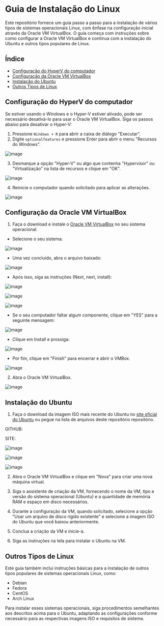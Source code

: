 # Guia de Instalação do Linux

Este repositório fornece um guia passo a passo para a instalação de vários tipos de sistemas operacionais Linux, com ênfase na configuração inicial através da Oracle VM VirtualBox. O guia começa com instruções sobre como configurar a Oracle VM VirtualBox e continua com a instalação do Ubuntu e outros tipos populares de Linux.

## Índice

- [Configuração do HyperV do computador](#hyperv)
- [Configuração da Oracle VM VirtualBox](#VirtualBox)
- [Instalação do Ubuntu](#instalação-do-ubuntu)
- [Outros Tipos de Linux](#outros-tipos-de-linux)

<p id="hyperv"><h2>Configuração do HyperV do computador</h2></p>

Se estiver usando o Windows e o Hyper-V estiver ativado, pode ser necessário desativá-lo para usar o Oracle VM VirtualBox. Siga os passos abaixo para desativar o Hyper-V:

1. Pressione `Windows + R` para abrir a caixa de diálogo "Executar".
2. Digite `optionalfeatures` e pressione Enter para abrir o menu "Recursos do Windows".

  ![image](https://github.com/martinsRossi/instalacao_linux/assets/101609697/6834afc0-29b9-44c8-9cf5-799367fb4873)

3. Desmarque a opção "Hyper-V" ou algo que contenha "Hypervisor" ou "Virtualização" na lista de recursos e clique em "OK".

![image](https://github.com/martinsRossi/instalacao_linux/assets/101609697/b8aaf6c6-ac7a-430c-8b2c-6338747d942b)

   
4. Reinicie o computador quando solicitado para aplicar as alterações.

![image](https://github.com/martinsRossi/instalacao_linux/assets/101609697/2c03a81b-85aa-427f-af38-aae616488b92)

<p id="VirtualBox"><h2>Configuração da Oracle VM VirtualBox</h2></p>

1. Faça o download e instale o [Oracle VM VirtualBox](https://www.virtualbox.org/wiki/Downloads) no seu sistema operacional.
  - Selecione o seu sistema:

![image](https://github.com/martinsRossi/instalacao_linux/assets/101609697/8f1171a5-0ece-43e1-9e75-5ec7d7000919)

  - Uma vez concluido, abra o arquivo baixado:

![image](https://github.com/martinsRossi/instalacao_linux/assets/101609697/4b25f4ac-48a3-4a4a-9cc3-71409e63597b)
  - Após isso, siga as instruções (Next, next, install):

![image](https://github.com/martinsRossi/instalacao_linux/assets/101609697/abf495c4-de69-490e-90e4-83fdda8831c0)

![image](https://github.com/martinsRossi/instalacao_linux/assets/101609697/3f9b0095-2b83-455e-a769-bf5e936ed3d1)

![image](https://github.com/martinsRossi/instalacao_linux/assets/101609697/cc742e62-ee79-42a4-aa9c-488034e8bf8b)

  - Se o seu computador faltar algum componente, clique em "YES" para a seguinte mensagem:

![image](https://github.com/martinsRossi/instalacao_linux/assets/101609697/49212e37-60f4-4713-8ddc-494cd8976f71)

  - Clique em Install e prossiga:

![image](https://github.com/martinsRossi/instalacao_linux/assets/101609697/c37631e5-4330-477f-abde-27bc7a377888)

  - Por fim, clique em "Finish" para encerrar e abrir o VMBox.

![image](https://github.com/martinsRossi/instalacao_linux/assets/101609697/ac5a8709-3fc2-452d-a69e-3773cfa21e91)

 
2. Abra o Oracle VM VirtualBox.

![image](https://github.com/martinsRossi/instalacao_linux/assets/101609697/104b2d99-2da0-4473-a660-8309027f4176)



<p id="instalação-do-ubuntu"><h2>Instalação do Ubuntu</h2></p>

1. Faça o download da imagem ISO mais recente do Ubuntu no [site oficial do Ubuntu](https://ubuntu.com/download) ou pegue na lista de arquivos deste repositório repositório.

GITHUB:


SITE:

![image](https://github.com/martinsRossi/instalacao_linux/assets/101609697/b8ece202-7c67-4e65-9385-2f0dbb09b1f5)

![image](https://github.com/martinsRossi/instalacao_linux/assets/101609697/08f60c79-d0f7-4b18-abe4-37524956942c)

![image](https://github.com/martinsRossi/instalacao_linux/assets/101609697/fc2bd389-a12d-4cbd-bac0-ee3031c86c4d)





2. Abra o Oracle VM VirtualBox e clique em "Nova" para criar uma nova máquina virtual.


  
3. Siga o assistente de criação da VM, fornecendo o nome da VM, tipo e versão do sistema operacional (Ubuntu) e a quantidade de memória RAM e espaço em disco necessários.



4. Durante a configuração da VM, quando solicitado, selecione a opção "Usar um arquivo de disco rígido existente" e selecione a imagem ISO do Ubuntu que você baixou anteriormente.



5. Conclua a criação da VM e inicie-a.



6. Siga as instruções na tela para instalar o Ubuntu na VM.



<p id="outros-tipos-de-linux"><h2>Outros Tipos de Linux</h2></p>

Este guia também inclui instruções básicas para a instalação de outros tipos populares de sistemas operacionais Linux, como:

- Debian
- Fedora
- CentOS
- Arch Linux

Para instalar esses sistemas operacionais, siga procedimentos semelhantes aos descritos acima para o Ubuntu, adaptando as configurações conforme necessário para as respectivas imagens ISO e requisitos de sistema.
